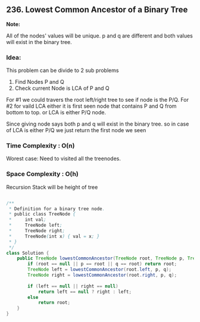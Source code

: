 ## 236. Lowest Common Ancestor of a Binary Tree

       
**Note:**

All of the nodes' values will be unique.
p and q are different and both values will exist in the binary tree.


### Idea:
This problem can be divide to 2 sub problems
1. Find Nodes P and Q
2. Check current Node is LCA of P and Q

For #1 we could travers the root left/right tree to see if node is the P/Q.
For #2 for vaild LCA either it is first seen node that contains P and Q from bottom to top.
       or LCA is either P/Q node.
       
Since giving node says both p and q will exist in the binary tree. 
so in case of LCA is either P/Q we just return the first node we seen

### Time Complexity : O(n)
Worest case: Need to visited all the treenodes.

### Space Complexity : O(h) 
Recursion Stack will be height of tree


```java

/**
 * Definition for a binary tree node.
 * public class TreeNode {
 *     int val;
 *     TreeNode left;
 *     TreeNode right;
 *     TreeNode(int x) { val = x; }
 * }
 */
class Solution {
    public TreeNode lowestCommonAncestor(TreeNode root, TreeNode p, TreeNode q) {
        if (root == null || p == root || q == root) return root;
        TreeNode left = lowestCommonAncestor(root.left, p, q);
        TreeNode right = lowestCommonAncestor(root.right, p, q);
        
        if (left == null || right == null) 
            return left == null ? right : left;
        else
            return root;
    }
}

```
